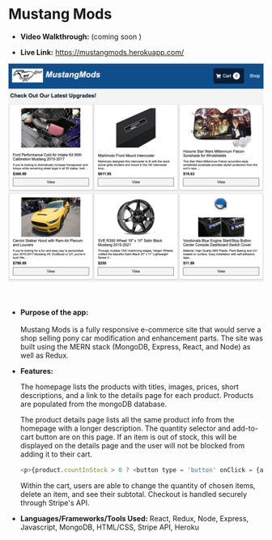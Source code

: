 # Mustang Mods

* **Video Walkthrough:**
(coming soon )

* **Live Link:**
https://mustangmods.herokuapp.com/

![](https://github.com/nicolealdurien/MustangMods/blob/main/client/public/homepage.png?raw=true)
<br /> <br /><br />
* **Purpose of the app:** <br/><br/>
    Mustang Mods is a fully responsive e-commerce site that would serve a shop selling pony car modification and enhancement parts. The site was built using the MERN stack (MongoDB, Express, React, and Node) as well as Redux.

* **Features:** 

    The homepage lists the products with titles, images, prices, short descriptions, and a link to the details page for each product. Products are populated from the mongoDB database.
    
    The product details page lists all the same product info from the homepage with a longer description. The quantity selector and add-to-cart button are on this page. If an item is out of stock, this will be displayed on the details page and the user will not be blocked from adding it to their cart.

    ```javascript
    <p>{product.countInStock > 0 ? <button type = 'button' onClick = {addToCartHandler}>Add To Cart</button> : <button type = 'button' >Item Out Of Stock</button>}</p>
    ```

    Within the cart, users are able to change the quantity of chosen items, delete an item, and see their subtotal. Checkout is handled securely through Stripe's API.

* **Languages/Frameworks/Tools Used:**
React, Redux, Node, Express, Javascript, MongoDB, HTML/CSS, Stripe API, Heroku